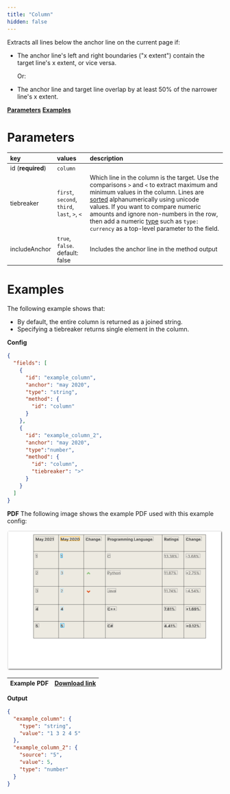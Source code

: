 ```yaml
---
title: "Column"
hidden: false
---
```

Extracts all lines below the anchor line on the current page if:

- The anchor line's left and right boundaries ("x extent") contain the target line's x extent, or vice versa. 

  Or:

- The anchor line and target line overlap by at least 50% of the narrower line's x extent.

[**Parameters**](doc:column#section-parameters)
[**Examples**](doc:column#section-examples)

Parameters
====


| key               | values                                       | description                                                  |
| :---------------- | :------------------------------------------- | :----------------------------------------------------------- |
| id (**required**) | `column`                                     |                                                              |
| tiebreaker        | `first`, `second`, `third`, `last`, `>`, `<` | Which line in the column is the target. Use the comparisons `>` and `<` to extract maximum and minimum values in the column. Lines are [sorted](https://developer.mozilla.org/en-US/docs/Web/JavaScript/Reference/Operators#relational_operators) alphanumerically using unicode values. If you want to compare numeric amounts and ignore non-numbers in the row,  then add a numeric [type](doc:types) such as  `type: currency` as a top-level parameter to the field. |
| includeAnchor     | `true`, `false`. default: false              | Includes the anchor line in the method output                |

Examples
====

The following example shows that:

- By default, the entire column is returned as a joined string.
- Specifying a tiebreaker returns single element in the column.

**Config**

```json
{
  "fields": [
    {
      "id": "example_column",
      "anchor": "may 2020",
      "type": "string",
      "method": {
        "id": "column"
      }
    },
    {
      "id": "example_column_2",
      "anchor": "may 2020",
      "type":"number",
      "method": {
        "id": "column",
        "tiebreaker": ">"
      }
    }
  ]
}
```

**PDF**
The following image shows the example PDF used with this example config:

![Click to enlarge](https://raw.githubusercontent.com/sensible-hq/sensible-docs/main/readme-sync/assets/v0/images/final/column_example.png)

| Example PDF | [Download link](https://raw.githubusercontent.com/sensible-hq/sensible-docs/main/readme-sync/assets/v0/pdfs/row_column_example.pdf) |
| ----------- | ------------------------------------------------------------ |

**Output**

```json
{
  "example_column": {
    "type": "string",
    "value": "1 3 2 4 5"
  },
  "example_column_2": {
    "source": "5",
    "value": 5,
    "type": "number"
  }
}
```



 

